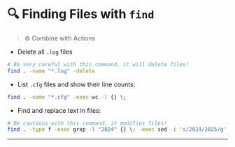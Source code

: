 # 🔍 Finding Files with `find`
> ⚙️ Combine with Actions
* Delete all `.log` files
```bash
# Be very careful with this command, it will delete files!
find . -name "*.log" -delete
```

* List `.cfg` files and show their line counts:
```bash
find . -name "*.cfg" -exec wc -l {} \;
```
* Find and replace text in files:
```bash
# Be cautious with this command, it modifies files!
find . -type f -exec grep -l "2024" {} \; -exec sed -i 's/2024/2025/g' {} \;
```
---
